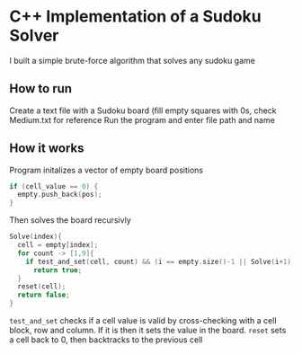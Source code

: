 # C++ Implementation of a Sudoku Solver
I built a simple brute-force algorithm that solves any sudoku game

## How to run
Create a text file with a Sudoku board (fill empty squares with 0s, check Medium.txt for reference
Run the program and enter file path and name

## How it works
Program initalizes a vector of empty board positions
```cpp
if (cell_value == 0) {
  empty.push_back(pos);
}
```

Then solves the board recursivly
```cpp
Solve(index){
  cell = empty[index];
  for count -> [1,9]{
    if test_and_set(cell, count) && (i == empty.size()-1 || Solve(i+1))
      return true;
  }
  reset(cell);
  return false;
}
```

`test_and_set` checks if a cell value is valid by cross-checking with a cell block, row and column. If it is then it sets the value in the board. 
`reset` sets a cell back to 0, then backtracks to the previous cell

